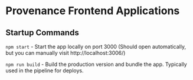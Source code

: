 # Provenance Frontend Applications

## Startup Commands
  `npm start` - Start the app locally on port 3000 (Should open automatically, but you can manually visit http://localhost:3006/)

  `npm run build` - Build the production version and bundle the app.  Typically used in the pipeline for deploys.
